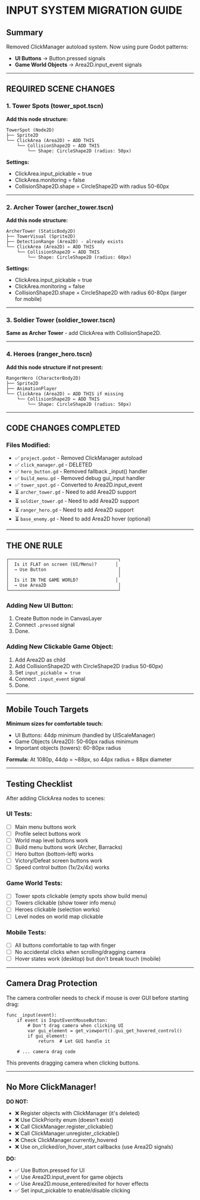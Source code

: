 # INPUT SYSTEM MIGRATION GUIDE

## Summary
Removed ClickManager autoload system. Now using pure Godot patterns:
- **UI Buttons** → Button.pressed signals
- **Game World Objects** → Area2D.input_event signals

---

## REQUIRED SCENE CHANGES

### 1. Tower Spots (tower_spot.tscn)
**Add this node structure:**
```
TowerSpot (Node2D)
├── Sprite2D
└── ClickArea (Area2D) ← ADD THIS
    └── CollisionShape2D ← ADD THIS
        └── Shape: CircleShape2D (radius: 50px)
```

**Settings:**
- ClickArea.input_pickable = true
- ClickArea.monitoring = false
- CollisionShape2D.shape = CircleShape2D with radius 50-60px

---

### 2. Archer Tower (archer_tower.tscn)
**Add this node structure:**
```
ArcherTower (StaticBody2D)
├── TowerVisual (Sprite2D)
├── DetectionRange (Area2D) - already exists
└── ClickArea (Area2D) ← ADD THIS
    └── CollisionShape2D ← ADD THIS
        └── Shape: CircleShape2D (radius: 60px)
```

**Settings:**
- ClickArea.input_pickable = true
- ClickArea.monitoring = false
- CollisionShape2D.shape = CircleShape2D with radius 60-80px (larger for mobile)

---

### 3. Soldier Tower (soldier_tower.tscn)
**Same as Archer Tower** - add ClickArea with CollisionShape2D.

---

### 4. Heroes (ranger_hero.tscn)
**Add this node structure if not present:**
```
RangerHero (CharacterBody2D)
├── Sprite2D
├── AnimationPlayer
└── ClickArea (Area2D) ← ADD THIS if missing
    └── CollisionShape2D ← ADD THIS
        └── Shape: CircleShape2D (radius: 50px)
```

---

## CODE CHANGES COMPLETED

### Files Modified:
- ✅ `project.godot` - Removed ClickManager autoload
- ✅ `click_manager.gd` - DELETED
- ✅ `hero_button.gd` - Removed fallback _input() handler
- ✅ `build_menu.gd` - Removed debug gui_input handler
- ✅ `tower_spot.gd` - Converted to Area2D.input_event
- ⏳ `archer_tower.gd` - Need to add Area2D support
- ⏳ `soldier_tower.gd` - Need to add Area2D support
- ⏳ `ranger_hero.gd` - Need to add Area2D support
- ⏳ `base_enemy.gd` - Need to add Area2D hover (optional)

---

## THE ONE RULE

```
┌─────────────────────────────────────────┐
│  Is it FLAT on screen (UI/Menu)?       │
│  → Use Button                           │
│                                         │
│  Is it IN THE GAME WORLD?              │
│  → Use Area2D                           │
└─────────────────────────────────────────┘
```

### Adding New UI Button:
1. Create Button node in CanvasLayer
2. Connect `.pressed` signal
3. Done.

### Adding New Clickable Game Object:
1. Add Area2D as child
2. Add CollisionShape2D with CircleShape2D (radius 50-60px)
3. Set `input_pickable = true`
4. Connect `.input_event` signal
5. Done.

---

## Mobile Touch Targets

**Minimum sizes for comfortable touch:**
- UI Buttons: 44dp minimum (handled by UIScaleManager)
- Game Objects (Area2D): 50-60px radius minimum
- Important objects (towers): 60-80px radius

**Formula:** At 1080p, 44dp = ~88px, so 44px radius = 88px diameter

---

## Testing Checklist

After adding ClickArea nodes to scenes:

### UI Tests:
- [ ] Main menu buttons work
- [ ] Profile select buttons work
- [ ] World map level buttons work
- [ ] Build menu buttons work (Archer, Barracks)
- [ ] Hero button (bottom-left) works
- [ ] Victory/Defeat screen buttons work
- [ ] Speed control button (1x/2x/4x) works

### Game World Tests:
- [ ] Tower spots clickable (empty spots show build menu)
- [ ] Towers clickable (show tower info menu)
- [ ] Heroes clickable (selection works)
- [ ] Level nodes on world map clickable

### Mobile Tests:
- [ ] All buttons comfortable to tap with finger
- [ ] No accidental clicks when scrolling/dragging camera
- [ ] Hover states work (desktop) but don't break touch (mobile)

---

## Camera Drag Protection

The camera controller needs to check if mouse is over GUI before starting drag:

```gdscript
func _input(event):
    if event is InputEventMouseButton:
        # Don't drag camera when clicking UI
        var gui_element = get_viewport().gui_get_hovered_control()
        if gui_element:
            return  # Let GUI handle it

    # ... camera drag code
```

This prevents dragging camera when clicking buttons.

---

## No More ClickManager!

**DO NOT:**
- ❌ Register objects with ClickManager (it's deleted)
- ❌ Use ClickPriority enum (doesn't exist)
- ❌ Call ClickManager.register_clickable()
- ❌ Call ClickManager.unregister_clickable()
- ❌ Check ClickManager.currently_hovered
- ❌ Use on_clicked/on_hover_start callbacks (use Area2D signals)

**DO:**
- ✅ Use Button.pressed for UI
- ✅ Use Area2D.input_event for game objects
- ✅ Use Area2D.mouse_entered/exited for hover effects
- ✅ Set input_pickable to enable/disable clicking
